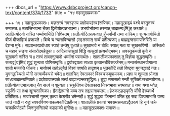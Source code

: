 +++
dbcs_url = "https://www.dsbcproject.org/canon-text/content/374/1733"
title = "१४ महासुखप्रकाशः"

+++
१४। महासुखप्रकाशः।
वज्रसत्त्वं नमस्कृत्य प्रज्ञोपाय[स्व]रूपिणम्।
महासुखाद्वयं वक्ष्ये वस्तुतत्त्वं समासतः॥
उत्पत्तिभावना चैका द्वितीयोत्पन्नभावना।
उभयोर्भावना तस्मात् तादात्म्य[मि]ह कथ्यते॥
अप्रतित्योदयो नास्ति धर्म्माणामिति निश्चितम्।
प्रतीत्योदितरूपत्वात् हूँजमाँजौ तथा न किम्॥
शून्यताबोधितो बीजं बीजाद्विम्बं प्रजायते।
बिम्बे च न्यासविन्यासौ (स)तस्मात् सर्व्वं प्रतीत्यजम्॥
बाह्यद्वन्दसमापत्तिरिति या देशना मुनेः।
सऽवान्तरप्रबोधाय स्पष्टं तन्त्रेषु बुध्यते॥
सुखाभावे न बोधिः स्यात् मता या सुखरूपिणी।
अस्तित्वे च महान् सङ्गः संसारोदयहेतुकः॥
आदिसान्तसुखं विद्धि यत्सुखं प्रत्ययोद्भवम्।
अवस्तुकमतो ब्रूमो न सुखमतो नास्ति च॥
तत्त्वं तावदनुत्पादो धर्म्मानां परमार्थतः।
शातालीकप्रकाशात् तु विज्ञेया शुद्धसम्बृतिः॥
सत्यद्व[य]मिदं शुद्धं शून्यता योगिसम्बृतिः॥
द्वयोरद्वयता साध्या कृत्वानर्थविसर्ज्जनम्॥
मन्त्रसंस्थानयोगात्मा शातो मज्जति धीधनः।
मायोपमं ततोऽद्बैतं विश्वं पश्यति तादृशम्॥
भूतकोटिं ततो विष्ट्वा युगनद्धपदं गतः।
युगनद्धस्थितो योगी सत्त्वार्थैकपरो भवेत्॥
शातचित् देवताकारं विश्वचक्रमुपायकम्।
प्रज्ञा च शून्यता प्रोक्ता साध्यतादात्म्यमिष्यते॥
प्रज्ञोपायात्म्यकं तत्त्वं बाह्याभ्यन्तरशुद्धितः।
बुद्धा समासतो मन्त्री सुखितोऽस्थानयोगतः॥
प्रतीत्योत्पादमात्रत्वात् नैव सत्त्वं न शून्यता।
स्फूर्त्तिश्च देवताकारा निःस्वभावा स्वभावतः॥
यथा यथा भवेत् स्फूर्त्तिः सा तथा शून्यतात्मिका।
द्वैताद्वैतमनो यच्च तत्र तद्वासनाफलम्॥
हेरुकाऽहङ्कृति र्योगी हेरुकार्थे प्रतिष्ठितः।
भावांश्चासौ गुरून् कृत्वा केशरीव भ्रमेन्मही॥
शुद्धं शुद्ध्या जिनानां परित इह सदा विश्वमाभाति यस्य जातं नादौ न रुद्धं स्वपरविगणनाकल्पकोटिप्रहीनम्।
शातालीकं प्रकाशं भवसमसमताऽद्वैतरूपं हि नूनं चक्रे चक्राधिपोऽसौ जिनगुणनिलयो वज्रडाको मुनीन्द्रः॥
॥ महासुखप्रकाशः समाप्तः॥
